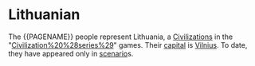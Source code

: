 # Lithuanian

The {{PAGENAME}} people represent Lithuania, a [Civilizations](civilization) in the "[Civilization%20%28series%29](Civilization)" games. Their [capital](capital) is [Vilnius](Vilnius). To date, they have appeared only in [scenario](scenario)s.